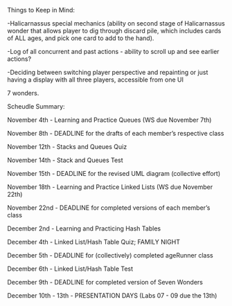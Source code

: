 Things to Keep in Mind:

-Halicarnassus special mechanics (ability on second stage of Halicarnassus wonder that allows player to dig through discard pile, which includes cards of ALL ages, and pick one card to add to the hand).

-Log of all concurrent and past actions - ability to scroll up and see earlier actions?

-Deciding between switching player perspective and repainting or just having a display with all three players, accessible from one UI

7 wonders.

Scheudle Summary:

November 4th - Learning and Practice Queues (WS due November 7th)

November 8th - DEADLINE for the drafts of each member’s respective class

November 12th - Stacks and Queues Quiz

November 14th - Stack and Queues Test

November 15th -  DEADLINE for the revised UML diagram (collective effort)

November 18th - Learning and Practice Linked Lists (WS due November 22th)

November 22nd -  DEADLINE for completed versions of each member’s class

December 2nd - Learning and Practicing Hash Tables

December 4th - Linked List/Hash Table Quiz; FAMILY NIGHT

December 5th - DEADLINE for (collectively) completed ageRunner class

December 6th - Linked List/Hash Table Test

December 9th - DEADLINE for completed version of Seven Wonders

December 10th - 13th - PRESENTATION DAYS (Labs 07 - 09 due the 13th)
